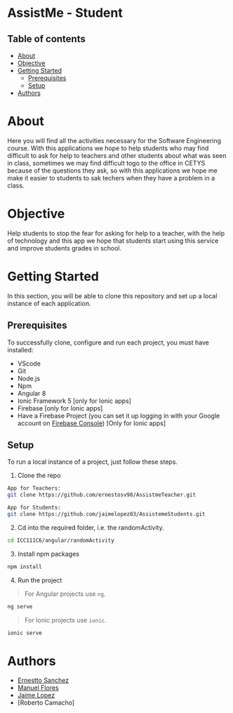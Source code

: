 # AssistMe - Student

## Table of contents
* [About](#about)
* [Objective](#objective)
* [Getting Started](#getting-started)
    * [Prerequisites](#prerequisites)
    * [Setup](#setup)
* [Authors](#authors)

# About
Here you will find all the activities necessary for the Software Engineering course.
With this applications we hope to help students who may find difficult to ask for help to teachers and other students about what was seen in class, sometimes we may find difficult togo to the office in CETYS because of the questions they ask, so with this applications we hope me make it easier to students to sak techers when they have a problem in a class.

# Objective
Help students to stop the fear for asking for help to a teacher, with the help of technology and this app we hope that students start using this service and improve students grades in school.
# Getting Started
In this section, you will be able to clone this repository and set up a local instance of each application. 

## Prerequisites
To successfully clone, configure and run each project, you must have installed:

* VScode
* Git
* Node.js
* Npm
* Angular 8
* Ionic Framework 5 [only for Ionic apps]
* Firebase [only for Ionic apps]
* Have a Firebase Project (you can set it up logging in with your Google account on [Firebase Console](https://console.firebase.google.com)) [Only for Ionic apps]

## Setup
To run a local instance of a project, just follow these steps.

1. Clone the repo

```bash
App for Teachers:
git clone https://github.com/ernestosv98/AssistmeTeacher.git

App for Students:
git clone https://github.com/jaimelopez03/AssistemeStudents.git
```

2. Cd into the required folder, i.e. the randomActivity.
```bash
cd ICC111C6/angular/randomActivity
```

3. Install npm packages
```bash
npm install
```
4. Run the project
> For Angular projects use `ng`.
```bash
ng serve 
```

> For Ionic projects use `ionic`.
```bash
ionic serve
```

# Authors
* [Ernestto Sanchez](https://github.com/ernestosv98)
* [Manuel Flores](https://github.com/MannyFlores)
* [Jaime Lopez](https://github.com/jaimelopez03)
* [Roberto Camacho]

